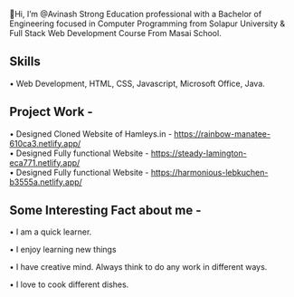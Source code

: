  👋Hi, I’m @Avinash Strong Education professional with a Bachelor of Engineering focused in Computer Programming from Solapur University & Full Stack Web Development Course From Masai School.

## Skills 

•   Web Development, HTML, CSS, Javascript, Microsoft Office, Java.

## Project Work -

•   Designed Cloned Website of Hamleys.in - https://rainbow-manatee-610ca3.netlify.app/                                                                                        
•   Designed Fully functional Website - https://steady-lamington-eca771.netlify.app/                                                                                                                 
•   Designed Fully functional Website - https://harmonious-lebkuchen-b3555a.netlify.app/

## Some Interesting Fact about me -

•   I am a quick learner.

•   I enjoy learning new things

•   I have creative mind. Always think to do any work in different ways.

•   I love to cook different dishes.

